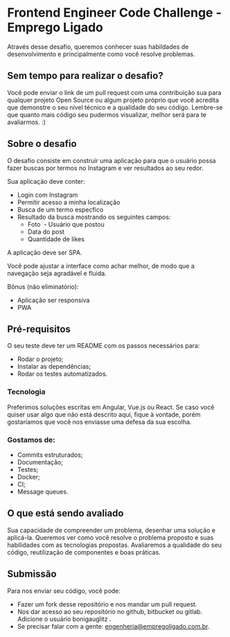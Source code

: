 # Frontend Engineer Code Challenge - Emprego Ligado

Através desse desafio, queremos conhecer suas habildades de desenvolvimento e principalmente como você resolve problemas.

## Sem tempo para realizar o desafio?

Você pode enviar o link de um pull request com uma contribuição sua para qualquer projeto Open Source ou algum projeto próprio que você acredita que demonstre o seu nível técnico e a qualidade do seu código.
Lembre-se que quanto mais código seu pudermos visualizar, melhor será para te avaliarmos. :)

## Sobre o desafio

O desafio consiste em construir uma aplicação para que o usuário possa fazer buscas por termos no Instagram e ver resultados ao seu redor.

Sua aplicação deve conter:
- Login com Instagram
- Permitir acesso a minha localização
- Busca de um termo especfico
- Resultado da busca mostrando os seguintes campos:
  - Foto
  - Usuário que postou
  - Data do post
  - Quantidade de likes
  
A aplicação deve ser SPA.

Você pode ajustar a interface como achar melhor, de modo que a navegação seja agradável e fluida.

Bônus (não eliminatório):
- Aplicação ser responsiva
- PWA

## Pré-requisitos

O seu teste deve ter um README com os passos necessários para:
- Rodar o projeto;
- Instalar as dependências;
- Rodar os testes automatizados.

### Tecnologia

Preferimos soluções escritas em Angular, Vue.js ou React.
Se caso você quiser usar algo que não está descrito aqui, fique à vontade, porém gostaríamos que você nos enviasse uma defesa da sua escolha.

### Gostamos de:

- Commits estruturados;
- Documentação;
- Testes;
- Docker;
- CI;
- Message queues.

## O que está sendo avaliado

Sua capacidade de compreender um problema, desenhar uma solução e aplicá-la.
Queremos ver como você resolve o problema proposto e suas habilidades com as tecnologias propostas.
Avaliaremos a qualidade do seu código, reutilização de componentes e boas práticas.

## Submissão

Para nos enviar seu código, você pode:

- Fazer um fork desse repositório e nos mandar um pull request.
- Nos dar acesso ao seu repositório no github, bitbucket ou gitlab. Adicione o usuário bonigauglitz
.
- Se precisar falar com a gente: engenheria@empregoligado.com.br.
